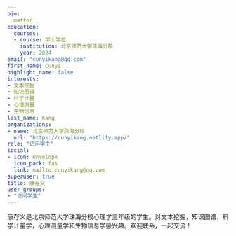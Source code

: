 ```yaml
---
bio: 
  matter.
education:
  courses:
  - course: 学士学位
    institution: 北京师范大学珠海分校
    year: 2024
email: "cunyikang@qq.com"
first_name: Cunyi
highlight_name: false
interests:
- 文本挖掘
- 知识图谱
- 科学计量
- 心理测量
- 生物信息
last_name: Kang
organizations:
- name: 北京师范大学珠海分校
  url: "https://cunyikang.netlify.app/"
role: "访问学生"
social:
- icon: envelope
  icon_pack: fas
  link: mailto:cunyikang@qq.com
superuser: true
title: 康存义
user_groups:
- "访问学生"
---
```


康存义是北京师范大学珠海分校心理学三年级的学生。对文本挖掘，知识图谱，科学计量学，心理测量学和生物信息学感兴趣。欢迎联系，一起交流！
